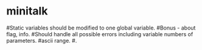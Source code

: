 # minitalk

#Static variables should be modified to one global variable.
#Bonus - about flag, info.
#Should handle all possible errors including variable numbers of parameters.
#ascii range.
#.
